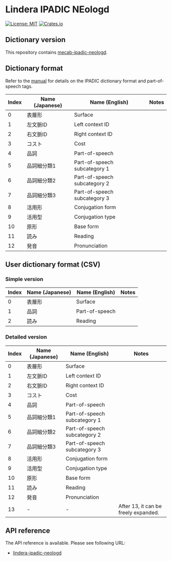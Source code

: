 # Lindera IPADIC NEologd

[![License: MIT](https://img.shields.io/badge/License-MIT-yellow.svg)](https://opensource.org/licenses/MIT) [![Crates.io](https://img.shields.io/crates/v/lindera-ipadic-neologd.svg)](https://crates.io/crates/lindera-ipadic-neologd)

## Dictionary version

This repository contains [mecab-ipadic-neologd](https://github.com/lindera-morphology/mecab-ipadic-neologd).

## Dictionary format

Refer to the [manual](https://ja.osdn.net/projects/ipadic/docs/ipadic-2.7.0-manual-en.pdf/en/1/ipadic-2.7.0-manual-en.pdf.pdf) for details on the IPADIC dictionary format and part-of-speech tags.

| Index | Name (Japanese) | Name (English) | Notes |
| --- | --- | --- | --- |
| 0 | 表層形 | Surface | |
| 1 | 左文脈ID | Left context ID | |
| 2 | 右文脈ID | Right context ID | |
| 3 | コスト | Cost | |
| 4 | 品詞 | Part-of-speech | |
| 5 | 品詞細分類1 | Part-of-speech subcategory 1 | |
| 6 | 品詞細分類2 | Part-of-speech subcategory 2 | |
| 7 | 品詞細分類3 | Part-of-speech subcategory 3 | |
| 8 | 活用形 | Conjugation form | |
| 9 | 活用型 | Conjugation type | |
| 10 | 原形 | Base form | |
| 11 | 読み | Reading | |
| 12 | 発音 | Pronunciation | |

## User dictionary format (CSV)

### Simple version

| Index | Name (Japanese) | Name (English) | Notes |
| --- | --- | --- | --- |
| 0 | 表層形 | Surface | |
| 1 | 品詞 | Part-of-speech | |
| 2 | 読み | Reading | |

### Detailed version

| Index | Name (Japanese) | Name (English) | Notes |
| --- | --- | --- | --- |
| 0 | 表層形 | Surface | |
| 1 | 左文脈ID | Left context ID | |
| 2 | 右文脈ID | Right context ID | |
| 3 | コスト | Cost | |
| 4 | 品詞 | Part-of-speech | |
| 5 | 品詞細分類1 | Part-of-speech subcategory 1 | |
| 6 | 品詞細分類2 | Part-of-speech subcategory 2 | |
| 7 | 品詞細分類3 | Part-of-speech subcategory 3 | |
| 8 | 活用形 | Conjugation form | |
| 9 | 活用型 | Conjugation type | |
| 10 | 原形 | Base form | |
| 11 | 読み | Reading | |
| 12 | 発音 | Pronunciation | |
| 13 | - | - | After 13, it can be freely expanded. |

## API reference

The API reference is available. Please see following URL:

- [lindera-ipadic-neologd](https://docs.rs/lindera-ipadic-neologd)
